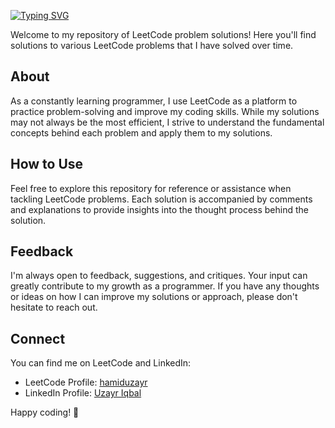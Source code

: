 [![Typing SVG](https://readme-typing-svg.demolab.com/?lines=LeetCode+problem+solutions;Python3;C)](https://git.io/typing-svg)

Welcome to my repository of LeetCode problem solutions! Here you'll find solutions to various LeetCode problems that I have solved over time.

## About

As a constantly learning programmer, I use LeetCode as a platform to practice problem-solving and improve my coding skills. While my solutions may not always be the most efficient, I strive to understand the fundamental concepts behind each problem and apply them to my solutions.

## How to Use

Feel free to explore this repository for reference or assistance when tackling LeetCode problems. Each solution is accompanied by comments and explanations to provide insights into the thought process behind the solution.

## Feedback

I'm always open to feedback, suggestions, and critiques. Your input can greatly contribute to my growth as a programmer. If you have any thoughts or ideas on how I can improve my solutions or approach, please don't hesitate to reach out.

## Connect

You can find me on LeetCode and LinkedIn:

- LeetCode Profile: [hamiduzayr](https://leetcode.com/hamiduzayr/)
- LinkedIn Profile: [Uzayr Iqbal](https://www.linkedin.com/in/uzayriqbal/)

Happy coding! 🚀
